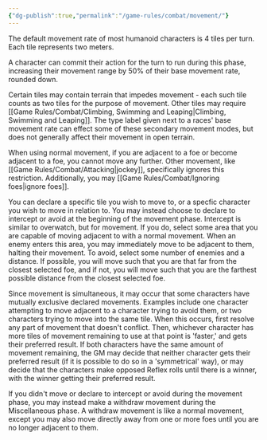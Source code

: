 ```yaml
---
{"dg-publish":true,"permalink":"/game-rules/combat/movement/"}
---
```


The default movement rate of most humanoid characters is 4 tiles per turn. Each tile represents two meters.

A character can commit their action for the turn to run during this phase, increasing their movement range by 50% of their base movement rate, rounded down.

Certain tiles may contain terrain that impedes movement - each such tile counts as two tiles for the purpose of movement. Other tiles may require [[Game Rules/Combat/Climbing, Swimming and Leaping\|Climbing, Swimming and Leaping]]. The type label given next to a races' base movement rate can effect some of these secondary movement modes, but does not generally affect their movement in open terrain.

When using normal movement, if you are adjacent to a foe or become adjacent to a foe, you cannot move any further. Other movement, like [[Game Rules/Combat/Attacking\|jockey]], specifically ignores this restriction. Additionally, you may [[Game Rules/Combat/Ignoring foes\|ignore foes]].

You can declare a specific tile you wish to move to, or a specfic character you wish to move in relation to. You may instead choose to declare to intercept or avoid at the beginning of the movement phase. 
Intercept is similar to overwatch, but for movement. If you do, select some area that you are capable of moving adjacent to with a normal movement. When an enemy enters this area, you may immediately move to be adjacent to them, halting their movement. 
To avoid, select some number of enemies and a distance. If possible, you will move such that you are that far from the closest selected foe, and if not, you will move such that you are the farthest possible distance from the closest selected foe.

Since movement is simultaneous, it may occur that some characters have mutually exclusive declared movements. Examples include one character attempting to move adjacent to a character trying to avoid them, or two characters trying to move into the same tile. When this occurs, first resolve any part of movement that doesn't conflict. Then, whichever character has more tiles of movement remaining to use at that point is 'faster,' and gets their preferred result. If both characters have the same amount of movement remaining, the GM may decide that neither character gets their preferred result (if it is possible to do so in a 'symmetrical' way), or may decide that the characters make opposed Reflex rolls until there is a winner, with the winner getting their preferred result.

If you didn't move or declare to intercept or avoid during the movement phase, you may instead make a withdraw movement during the Miscellaneous phase. A withdraw movement is like a normal movement, except you may also move directly away from one or more foes until you are no longer adjacent to them.